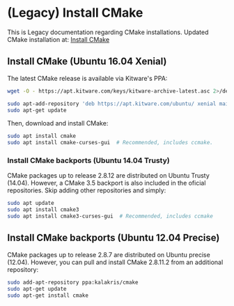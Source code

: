 # (Legacy) Install CMake

This is Legacy documentation regarding CMake installations. Updated CMake installation at: [Install CMake](install-cmake.md)

## Install CMake (Ubuntu 16.04 Xenial)

The latest CMake release is available via Kitware's PPA:

```bash
wget -O - https://apt.kitware.com/keys/kitware-archive-latest.asc 2>/dev/null | sudo apt-key add -
```

```bash
sudo apt-add-repository 'deb https://apt.kitware.com/ubuntu/ xenial main'
sudo apt-get update
```

Then, download and install CMake:

```bash
sudo apt install cmake
sudo apt install cmake-curses-gui  # Recommended, includes ccmake.
```

### Install CMake backports (Ubuntu 14.04 Trusty)

CMake packages up to release 2.8.12 are distributed on Ubuntu Trusty (14.04). However, a CMake 3.5 backport is also included in the oficial repositories. Skip adding other repositories and simply:

```bash
sudo apt update
sudo apt install cmake3
sudo apt install cmake3-curses-gui  # Recommended, includes ccmake
```

## Install CMake backports (Ubuntu 12.04 Precise)

CMake packages up to release 2.8.7 are distributed on Ubuntu precise (12.04). However, you can pull and install CMake 2.8.11.2 from an additional repository:

```bash
sudo add-apt-repository ppa:kalakris/cmake
sudo apt-get update
sudo apt-get install cmake
```
